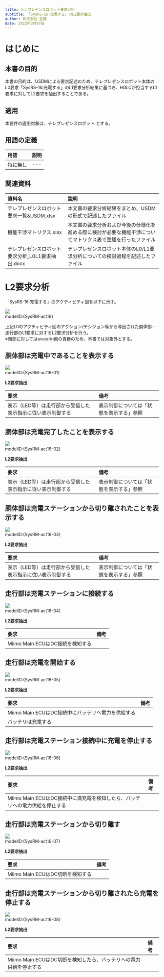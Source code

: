 ```yaml
---
title: テレプレゼンスロボット要求分析
subtitle: 「SysRS-16:充電する」のL2要求抽出
author: 株式会社 豆蔵
date: 2022年3月07日
---
```


<!-- 表紙ページのための改ページ -->
<div style="page-break-before:always"></div>


# はじめに

## 本書の目的

本書の目的は、USDMによる要求記述のため、テレプレゼンスロボット本体のL0要求「SysRS-16:充電する」のL1要求分析結果に基づき、HGLCが担当するL1要求に対してL2要求を抽出することである。

## 適用

本要件の適用対象は、テレプレゼンスロボット とする。

## 用語の定義

|用語|説明|
|:---|:---|
|特に無し|---|

## 関連資料

|資料名|説明|
|:---|:---|
|テレプレゼンスロボット要求一覧&USDM.xlsx|本文書の要求分析結果をまとめ、USDMの形式で記述したファイル|
|機能干渉マトリクス.xlsx|本文書の要求分析および今後の仕様化を進める際に検討が必要な機能干渉についてマトリクス表で整理を行ったファイル|
|テレプレゼンスロボット要求分析_L0L1要求抽出.docx|テレプレゼンスロボット本体のL0/L1要求分析についての検討過程を記述したファイル|


<div style="page-break-before:always"></div>

# L2要求分析

「SysRS-16:充電する」のアクティビティ図を以下に示す。



![](.images/activity/battery_charging.png)  
modelID:{SysRM-act16}

上記L0のアクティビティ図のアクション/デシジョン等から導出された胴体部・走行部のL1要求に対するL2要求分析を行う。  
※頭部に対してはavatarin側の責務のため、本書では対象外とする。

<div style="page-break-before:always"></div>

## 胴体部は充電中であることを表示する

![](.images/activity/battery_charging/body-act01.png)  
modelID:{SysRM-act16-01}

**L2要求抽出**

|要求|備考|
|:---|:---|
|表示（LED等）は走行部から受信した表示指示に従い表示制御する|表示制御については「状態を表示する」参照|

<div style="page-break-before:always"></div>

## 胴体部は充電完了したことを表示する

![](.images/activity/battery_charging/body-act02.png)  
modelID:{SysRM-act16-02}

**L2要求抽出**

|要求|備考|
|:---|:---|
|表示（LED等）は走行部から受信した表示指示に従い表示制御する|表示制御については「状態を表示する」参照|

<div style="page-break-before:always"></div>

## 胴体部は充電ステーションから切り離されたことを表示する

![](.images/activity/battery_charging/body-act03.png)  
modelID:{SysRM-act16-03}

**L2要求抽出**

|要求|備考|
|:---|:---|
|表示（LED等）は走行部から受信した表示指示に従い表示制御する|表示制御については「状態を表示する」参照|

<div style="page-break-before:always"></div>

## 走行部は充電ステーションに接続する

![](.images/activity/battery_charging/act01.png)  
modelID:{SysRM-act16-04}

**L2要求抽出**

|要求|備考|
|:---|:---|
|Miimo Main ECUはDC接続を検知する||

<div style="page-break-before:always"></div>

## 走行部は充電を開始する

![](.images/activity/battery_charging/act02.png)  
modelID:{SysRM-act16-05}

**L2要求抽出**

|要求|備考|
|:---|:---|
|Miimo Main ECUはDC接続中にバッテリへ電力を供給する||
|バッテリは充電する||

<div style="page-break-before:always"></div>

## 走行部は充電ステーション接続中に充電を停止する

![](.images/activity/battery_charging/act03.png)  
modelID:{SysRM-act16-06}

**L2要求抽出**

|要求|備考|
|:---|:---|
|Miimo Main ECUはDC接続中に満充電を検知したら、バッテリへの電力供給を停止する||

<div style="page-break-before:always"></div>

## 走行部は充電ステーションから切り離す

![](.images/activity/battery_charging/act04.png)  
modelID:{SysRM-act16-07}

**L2要求抽出**

|要求|備考|
|:---|:---|
|Miimo Main ECUはDC切断を検知する||

<div style="page-break-before:always"></div>

## 走行部は充電ステーションから切り離されたら充電を停止する

![](.images/activity/battery_charging/act05.png)  
modelID:{SysRM-act16-08}

**L2要求抽出**

|要求|備考|
|:---|:---|
|Miimo Main ECUはDC切断を検知したら、バッテリへの電力供給を停止する||
